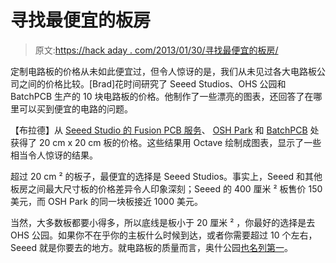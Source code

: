 # 寻找最便宜的板房

> 原文:[https://hack aday . com/2013/01/30/寻找最便宜的板房/](https://hackaday.com/2013/01/30/finding-the-cheapest-board-house/)

定制电路板的价格从未如此便宜过，但令人惊讶的是，我们从未见过各大电路板公司之间的价格比较。[Brad]花时间研究了 Seeed Studios、OHS 公园和 BatchPCB 生产的 10 块电路板的价格。他制作了一些漂亮的图表，还回答了在哪里可以买到便宜的电路的问题。

【布拉德】从 [Seeed Studio 的 Fusion PCB 服务](https://www.seeedstudio.com/fusion_pcb.html)、 [OSH Park](http://oshpark.com/) 和 [BatchPCB](https://www.batchpcb.com/) 处获得了 20 cm x 20 cm 板的价格。这些结果用 Octave 绘制成图表，显示了一些相当令人惊讶的结果。

超过 20 cm ² 的板子，最便宜的选择是 Seeed Studios。事实上，Seeed 和其他板房之间最大尺寸板的价格差异令人印象深刻；Seeed 的 400 厘米 ² 板售价 150 美元，而 OSH Park 的同一块板接近 1000 美元。

当然，大多数板都要小得多，所以底线是板小于 20 厘米 ² ，你最好的选择是去 OHS 公园。如果你不在乎你的主板什么时候到达，或者你需要超过 10 个左右，Seeed 就是你要去的地方。就电路板的质量而言，奥什公园[也名列第一](http://hackaday.com/2012/09/11/bed-of-nails-and-accuracy-in-pcb-manufacturing/)。